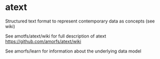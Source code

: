# atext
Structured text format to represent contemporary data as concepts (see wiki)

See amotfs/atext/wiki for full description of atext https://github.com/amorfs/atext/wiki

See  amorfs/learn for information about the underlying data model 
